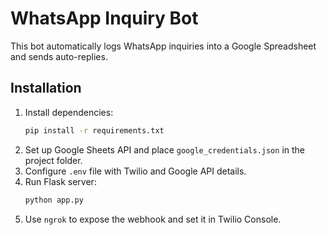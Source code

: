 # WhatsApp Inquiry Bot

This bot automatically logs WhatsApp inquiries into a Google Spreadsheet and sends auto-replies.

## Installation
1. Install dependencies:
   ```bash
   pip install -r requirements.txt
   ```
2. Set up Google Sheets API and place `google_credentials.json` in the project folder.
3. Configure `.env` file with Twilio and Google API details.
4. Run Flask server:
   ```bash
   python app.py
   ```
5. Use `ngrok` to expose the webhook and set it in Twilio Console.
